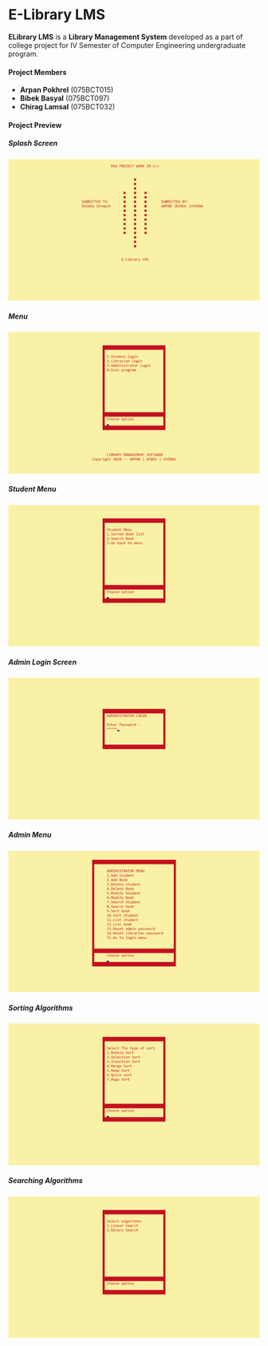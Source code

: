 # E-Library LMS

**ELibrary LMS** is a **Library Management System** developed as a part of college project for IV Semester of Computer Engineering undergraduate program.

#### Project Members

-   **Arpan Pokhrel** (075BCT015)
-   **Bibek Basyal** (075BCT097)
-   **Chirag Lamsal** (075BCT032)

#### Project Preview

##### Splash Screen

![Splash Screen](./images/splash.png)

##### Menu

![Menu](./images/Menu.png)

##### Student Menu

![Student Menu](./images/student-menu.png)

##### Admin Login Screen

![Admin Login Screen](./images/admin-pass.png)

##### Admin Menu

![Admin Menu](./images/admin-menu.png)

##### Sorting Algorithms

![Admin Menu](./images/sorting.png)

##### Searching Algorithms

![Admin Menu](./images/search.png)
